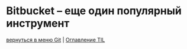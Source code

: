 # Bitbucket – еще один популярный инструмент

<a id="Bitbucket"></a>

[вернуться в меню Git](/Git/README.md#start) | [Оглавление TIL](/README.md#start)